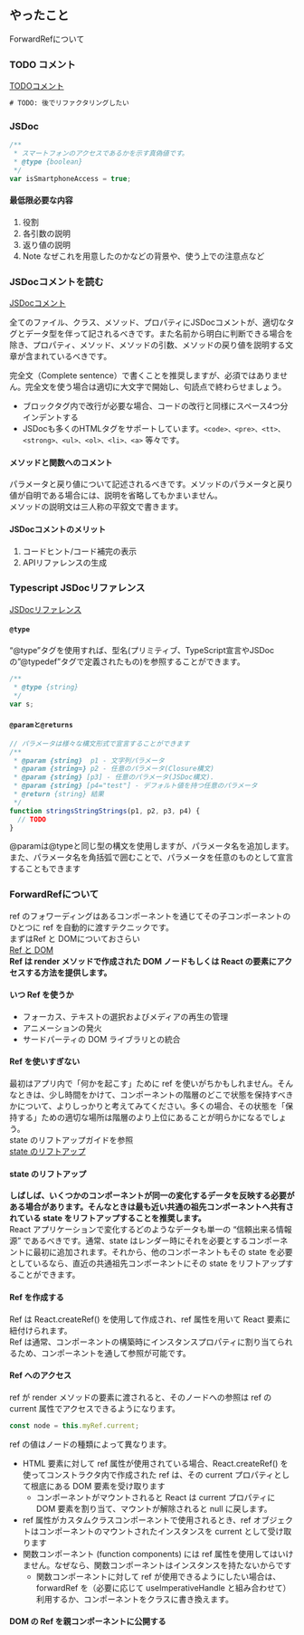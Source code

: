 ## やったこと
ForwardRefについて

### TODO コメント
[TODOコメント](https://pleiades.io/help/webstorm/using-todo.html)  
```html
# TODO: 後でリファクタリングしたい
```

### JSDoc
```js
/**
 * スマートフォンのアクセスであるかを示す真偽値です。
 * @type {boolean}
 */
var isSmartphoneAccess = true;
```
#### 最低限必要な内容
1. 役割
2. 各引数の説明
3. 返り値の説明
4. Note なぜこれを用意したのかなどの背景や、使う上での注意点など

### JSDocコメントを読む
[JSDocコメント](https://w.atwiki.jp/aias-jsstyleguide2/pages/14.html)  

全てのファイル、クラス、メソッド、プロパティにJSDocコメントが、適切なタグとデータ型を伴って記されるべきです。また名前から明白に判断できる場合を除き、プロパティ、メソッド、メソッドの引数、メソッドの戻り値を説明する文章が含まれているべきです。  

完全文（Complete sentence）で書くことを推奨しますが、必須ではありません。完全文を使う場合は適切に大文字で開始し、句読点で終わらせましょう。  

- ブロックタグ内で改行が必要な場合、コードの改行と同様にスペース4つ分インデントする  
- JSDocも多くのHTMLタグをサポートしています。`<code>、<pre>、<tt>、<strong>、<ul>、<ol>、<li>、<a>` 等々です。  

#### メソッドと関数へのコメント
パラメータと戻り値について記述されるべきです。メソッドのパラメータと戻り値が自明である場合には、説明を省略してもかまいません。  
メソッドの説明文は三人称の平叙文で書きます。  

#### JSDocコメントのメリット
1. コードヒント/コード補完の表示
2. APIリファレンスの生成

### Typescript JSDocリファレンス
[JSDocリファレンス](https://www.typescriptlang.org/ja/docs/handbook/jsdoc-supported-types.html)  

#### `@type`
“@type”タグを使用すれば、型名(プリミティブ、TypeScript宣言やJSDocの”@typedef”タグで定義されたもの)を参照することができます。  
```ts
/**
 * @type {string}
 */
var s;
```

#### `@paramと@returns`
```ts
// パラメータは様々な構文形式で宣言することができます
/**
 * @param {string}  p1 - 文字列パラメータ
 * @param {string=} p2 - 任意のパラメータ(Closure構文)
 * @param {string} [p3] - 任意のパラメータ(JSDoc構文).
 * @param {string} [p4="test"] - デフォルト値を持つ任意のパラメータ
 * @return {string} 結果
 */
function stringsStringStrings(p1, p2, p3, p4) {
  // TODO
}
```
@paramは@typeと同じ型の構文を使用しますが、パラメータ名を追加します。 また、パラメータ名を角括弧で囲むことで、パラメータを任意のものとして宣言することもできます  


### ForwardRefについて
ref のフォワーディングはあるコンポーネントを通じてその子コンポーネントのひとつに ref を自動的に渡すテクニックです。  
まずはRef と DOMについておさらい  
[Ref と DOM](https://ja.reactjs.org/docs/refs-and-the-dom.html)  
**Ref は render メソッドで作成された DOM ノードもしくは React の要素にアクセスする方法を提供します。**  

#### いつ Ref を使うか
- フォーカス、テキストの選択およびメディアの再生の管理
- アニメーションの発火
- サードパーティの DOM ライブラリとの統合

#### Ref を使いすぎない
最初はアプリ内で「何かを起こす」ために ref を使いがちかもしれません。そんなときは、少し時間をかけて、コンポーネントの階層のどこで状態を保持すべきかについて、よりしっかりと考えてみてください。多くの場合、その状態を「保持する」ための適切な場所は階層のより上位にあることが明らかになるでしょう。  
state のリフトアップガイドを参照  
[state のリフトアップ](https://ja.reactjs.org/docs/lifting-state-up.html)  

#### state のリフトアップ
**しばしば、いくつかのコンポーネントが同一の変化するデータを反映する必要がある場合があります。そんなときは最も近い共通の祖先コンポーネントへ共有されている state をリフトアップすることを推奨します。**  
React アプリケーションで変化するどのようなデータも単一の “信頼出来る情報源” であるべきです。通常、state はレンダー時にそれを必要とするコンポーネントに最初に追加されます。それから、他のコンポーネントもその state を必要としているなら、直近の共通祖先コンポーネントにその state をリフトアップすることができます。  

#### Ref を作成する
Ref は React.createRef() を使用して作成され、ref 属性を用いて React 要素に紐付けられます。  
Ref は通常、コンポーネントの構築時にインスタンスプロパティに割り当てられるため、コンポーネントを通して参照が可能です。  

#### Ref へのアクセス
ref が render メソッドの要素に渡されると、そのノードへの参照は ref の current 属性でアクセスできるようになります。

```ts
const node = this.myRef.current;
```

ref の値はノードの種類によって異なります。  
- HTML 要素に対して ref 属性が使用されている場合、React.createRef() を使ってコンストラクタ内で作成された ref は、その current プロパティとして根底にある DOM 要素を受け取ります 
  -  コンポーネントがマウントされると React は current プロパティに DOM 要素を割り当て、マウントが解除されると null に戻します。
- ref 属性がカスタムクラスコンポーネントで使用されるとき、ref オブジェクトはコンポーネントのマウントされたインスタンスを current として受け取ります
- 関数コンポーネント (function components) には ref 属性を使用してはいけません。なぜなら、関数コンポーネントはインスタンスを持たないからです
  - 関数コンポーネントに対して ref が使用できるようにしたい場合は、forwardRef を（必要に応じて useImperativeHandle と組み合わせて）利用するか、コンポーネントをクラスに書き換えます。

#### DOM の Ref を親コンポーネントに公開する










